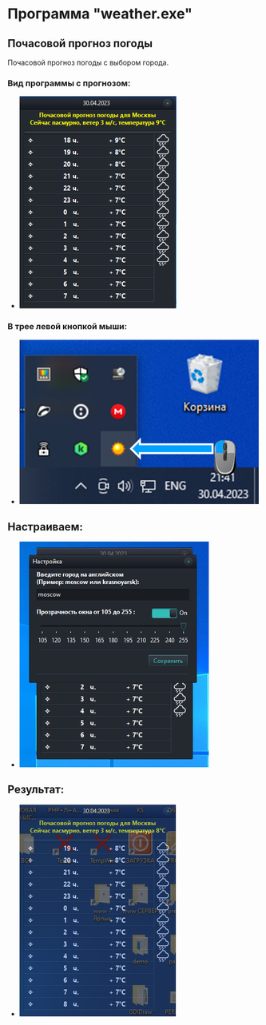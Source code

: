 # Программа "weather.exe"
##  Почасовой прогноз погоды

Почасовой прогноз погоды с выбором города.


### Вид программы с прогнозом:
+ ![Вид игры](/images/1.png)

### В трее левой кнопкой мыши:
+ ![Одна из задач](/images/2.png)

## Настраиваем:
+ ![Одна из задач](/images/3.png)

## Результат:
+ ![Одна из задач](/images/4.png)

